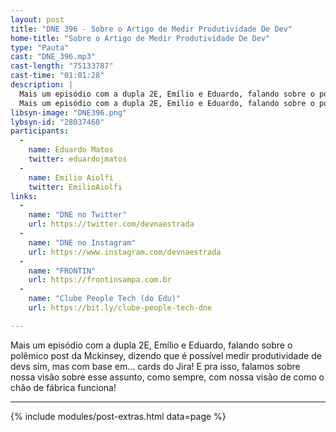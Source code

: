 ```yaml
---
layout: post
title: "DNE 396 - Sobre o Artigo de Medir Produtividade De Dev"
home-title: "Sobre o Artigo de Medir Produtividade De Dev"
type: "Pauta"
cast: "DNE_396.mp3"
cast-length: "75133787"
cast-time: "01:01:28"
description: |
  Mais um episódio com a dupla 2E, Emílio e Eduardo, falando sobre o polêmico post da Mckinsey, dizendo que é possível medir produtividade de devs sim, mas com base em… cards do Jira! E pra isso, falamos sobre nossa visão sobre esse assunto, como sempre, com nossa visão de como o chão de fábrica funciona!
  Mais um episódio com a dupla 2E, Emílio e Eduardo, falando sobre o polêmico post da Mckinsey, dizendo que é possível medir produtividade de devs sim, mas com base em… cards do Jira! E pra isso, falamos sobre nossa visão sobre esse assunto, como sempre, com nossa visão de como o chão de fábrica funciona!
libsyn-image: "DNE396.png"
lybsyn-id: "28037460"
participants:
  -
    name: Eduardo Matos
    twitter: eduardojmatos
  -
    name: Emilio Aiolfi
    twitter: EmilioAiolfi
links:
  -
    name: "DNE no Twitter"
    url: https://twitter.com/devnaestrada
  -
    name: "DNE no Instagram"
    url: https://www.instagram.com/devnaestrada
  -
    name: "FRONTIN"
    url: https://frontinsampa.com.br
  -
    name: "Clube People Tech (do Edu)"
    url: https://bit.ly/clube-people-tech-dne

---
```


  Mais um episódio com a dupla 2E, Emílio e Eduardo, falando sobre o polêmico post da Mckinsey, dizendo que é possível medir produtividade de devs sim, mas com base em… cards do Jira! E pra isso, falamos sobre nossa visão sobre esse assunto, como sempre, com nossa visão de como o chão de fábrica funciona!

---

{% include modules/post-extras.html data=page %}
